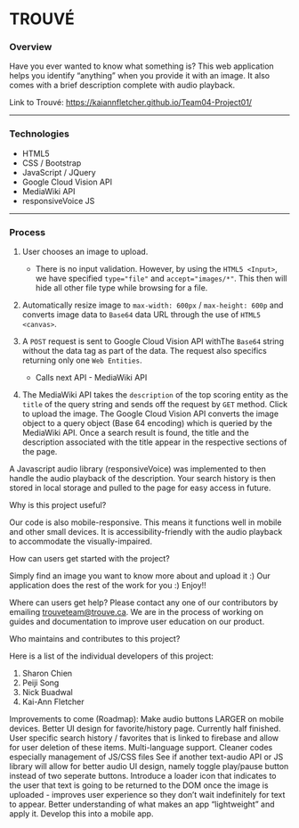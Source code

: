 # TROUVÉ

### Overview

Have you ever wanted to know what something is? This web application helps you identify “anything” when you provide it with an image. It also comes with a brief description complete with audio playback. 

Link to Trouvé: https://kaiannfletcher.github.io/Team04-Project01/

- - -

### Technologies
- HTML5
- CSS / Bootstrap
- JavaScript / JQuery
- Google Cloud Vision API
- MediaWiki API
- responsiveVoice JS

- - -

### Process

1. User chooses an image to upload.
   * There is no input validation. However, by using the `HTML5 <Input>`, we have specified `type="file"` and `accept="images/*"`. This then will hide all other file type while browsing for a file.

2. Automatically resize image to `max-width: 600px` / `max-height: 600p` and converts image data to `Base64` data URL through the use of `HTML5 <canvas>`.  

3. A `POST` request is sent to Google Cloud Vision API withThe `Base64` string without the data tag as part of the data. The request also specifics returning only one `Web Entities`.
   * Calls next API - MediaWiki API

4. The MediaWiki API takes the `description` of the top scoring entity as the `title` of the query string and sends off the request by `GET` method.
  Click to upload the image. The Google Cloud Vision API converts the image object to a query object (Base 64 encoding) which is queried by the MediaWiki API. Once a search result is found, the title and the description associated with the title appear in the respective sections of the page. 

A Javascript audio library (responsiveVoice) was implemented to then handle the audio playback of the description. Your search history is then stored in local storage and pulled to the page for easy access in future.

Why is this project useful?

Our code is also mobile-responsive. This means it functions well in mobile and other small devices. It is accessibility-friendly with the audio playback to accommodate the visually-impaired.

How can users get started with the project?

Simply find an image you want to know more about and upload it :) Our application does the rest of the work for you :) Enjoy!!

Where can users get help?
Please contact any one of our contributors by emailing trouveteam@trouve.ca.
We are in the process of working on guides and documentation to improve user education on our product.

Who maintains and contributes to this project?

Here is a list of the individual developers of this project:
1) Sharon Chien
2) Peiji Song
3) Nick Buadwal
4) Kai-Ann Fletcher

Improvements to come (Roadmap):
Make audio buttons LARGER on mobile devices.
Better UI design for favorite/history page. Currently half finished.
User specific search history / favorites that is linked to firebase and allow for user deletion of these items.
Multi-language support.
Cleaner codes especially management of JS/CSS files
See if another text-audio API or JS library will allow for better audio UI design, namely toggle play/pause button instead of two seperate buttons.
Introduce a loader icon that indicates to the user that text is going to be returned to the DOM once the image is uploaded - improves user experience so they don’t wait indefinitely for text to appear.
Better understanding of what makes an app “lightweight” and apply it.
Develop this into a mobile app.










